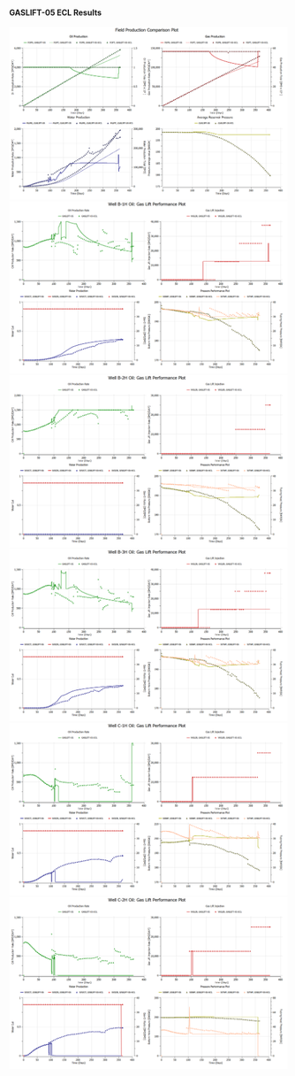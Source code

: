 #### GASLIFT-05 ECL Results

![](ECL/GASLIFT-05-Field_Production_Comparison_Plot.png)
![](ECL/GASLIFT-05-Well_B_1H_Oil_Gas_Lift_Performance_Plot.png)
![](ECL/GASLIFT-05-Well_B_2H_Oil_Gas_Lift_Performance_Plot.png)
![](ECL/GASLIFT-05-Well_B_3H_Oil_Gas_Lift_Performance_Plot.png)
![](ECL/GASLIFT-05-Well_C_1H_Oil_Gas_Lift_Performance_Plot.png)
![](ECL/GASLIFT-05-Well_C_2H_Oil_Gas_Lift_Performance_Plot.png)
